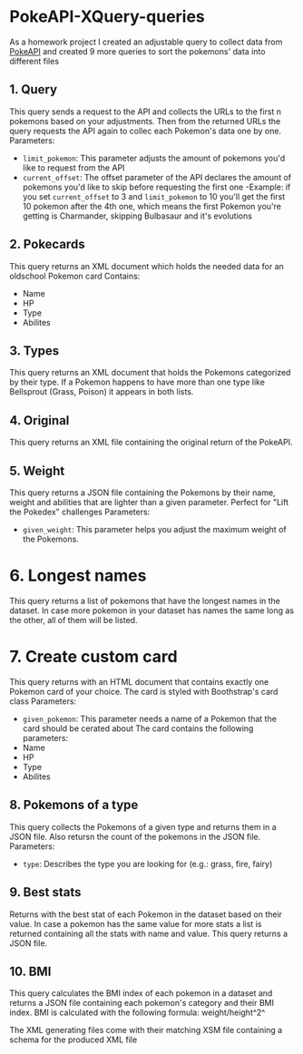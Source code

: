 # PokeAPI-XQuery-queries
As a homework project I created an adjustable query to collect data from [PokeAPI](https://pokeapi.co/) and created 9 more queries to sort the pokemons' data into different files
## 1. Query
This query sends a request to the API and collects the URLs to the first n pokemons based on your adjustments.
Then from the returned URLs the query requests the API again to collec each Pokemon's data one by one.
Parameters: 
- `limit_pokemon`: This parameter adjusts the amount of pokemons you'd like to request from the API
- `current_offset`: The offset parameter of the API declares the amount of pokemons you'd like to skip before requesting the first one
-Example: if you set `current_offset` to 3 and `limit_pokemon` to 10 you'll get the first 10 pokemon after the 4th one, which means the first Pokemon you're getting is Charmander, skipping Bulbasaur and it's evolutions

## 2. Pokecards
This query returns an XML document which holds the needed data for an oldschool Pokemon card
Contains: 
- Name
- HP
- Type
- Abilites

## 3. Types 
This query returns an XML document that holds the Pokemons categorized by their type.
If a Pokemon happens to have more than one type like Bellsprout (Grass, Poison) it appears in both lists.

## 4. Original
This query returns an XML file containing the original return of the PokeAPI.

## 5. Weight
This query returns a JSON file containing the Pokemons by their name, weight and abilities that are lighter than a given parameter. 
Perfect for "Lift the Pokedex" challenges 
Parameters: 
- `given_weight`: This parameter helps you adjust the maximum weight of the Pokemons. 

# 6. Longest names
This query returns a list of pokemons that have the longest names in the dataset. In case more pokemon in your dataset has names the same long as the other, all of them will be listed. 

# 7. Create custom card
This query returns with an HTML document that contains exactly one Pokemon card of your choice. 
The card is styled with Boothstrap's card class
Parameters: 
- `given_pokemon`: This parameter needs a name of a Pokemon that the card should be cerated about
The card contains the following parameters: 
- Name
- HP
- Type
- Abilites

## 8. Pokemons of a type
This query collects the Pokemons of a given type and returns them in a JSON file. Also retursn the count of the pokemons in the JSON file.
Parameters:
- `type`: Describes the type you are looking for (e.g.: grass, fire, fairy)

## 9. Best stats
Returns with the best stat of each Pokemon in the dataset based on their value. In case a pokemon has the same value for more stats a list is returned containing all the stats with name and value.
This query returns a JSON file. 

## 10. BMI
This query calculates the BMI index of each pokemon in a dataset and returns a JSON file containing each pokemon's category and their BMI index.
BMI is calculated with the following formula: weight/height^2^

The XML generating files come with their matching XSM file containing a schema for the produced XML file
